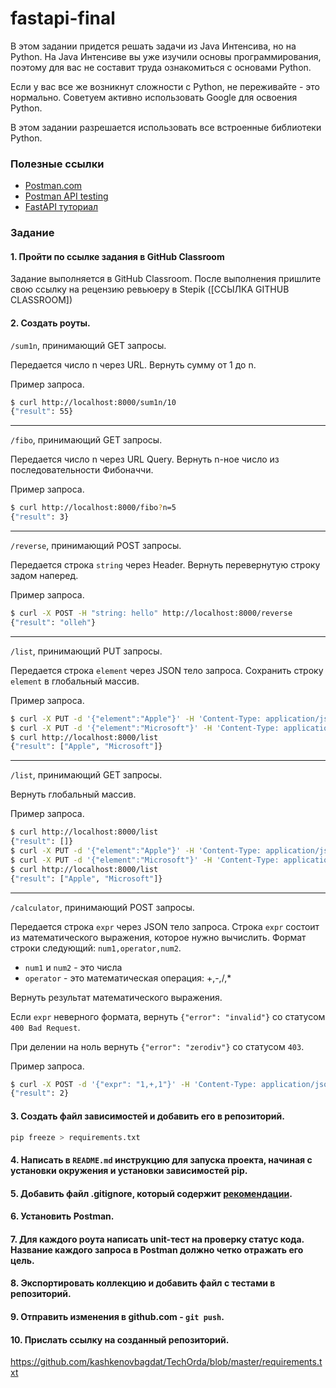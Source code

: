 # fastapi-final

В этом задании придется решать задачи из Java Интенсива, но на Python. На Java Интенсиве вы уже изучили основы программирования, поэтому для вас не составит труда ознакомиться с основами Python.

Если у вас все же возникнут сложности с Python, не переживайте - это нормально. Советуем активно использовать Google для освоения Python.

В этом задании разрешается использовать все встроенные библиотеки Python.

### Полезные ссылки

- [Postman.com](https://www.postman.com/)
- [Postman API testing](https://www.postman.com/automated-testing/)
- [FastAPI туториал](https://fastapi.tiangolo.com/tutorial/)

### Задание

#### 1. Пройти по ссылке задания в GitHub Classroom

Задание выполняется в GitHub Classroom. После выполнения пришлите свою ссылку на рецензию ревьюеру в Stepik ([ССЫЛКА GITHUB CLASSROOM])

#### 2. Создать роуты.

`/sum1n`, принимающий GET запросы.

Передается число n через URL. Вернуть сумму от 1 до n.

Пример запроса.

```bash
$ curl http://localhost:8000/sum1n/10
{"result": 55}
```

---

`/fibo`, принимающий GET запросы.

Передается число n через URL Query. Вернуть n-ное число из последовательности Фибоначчи.

Пример запроса.

```bash
$ curl http://localhost:8000/fibo?n=5
{"result": 3}
```

---

`/reverse`, принимающий POST запросы.

Передается строка `string` через Header. Вернуть перевернутую строку задом наперед.

Пример запроса.

```bash
$ curl -X POST -H "string: hello" http://localhost:8000/reverse
{"result": "olleh"}
```

---

`/list`, принимающий PUT запросы.

Передается строка `element` через JSON тело запроса. Сохранить строку `element` в глобальный массив.

Пример запроса.

```bash
$ curl -X PUT -d '{"element":"Apple"}' -H 'Content-Type: application/json' http://localhost:8000/list
$ curl -X PUT -d '{"element":"Microsoft"}' -H 'Content-Type: application/json' http://localhost:8000/list
$ curl http://localhost:8000/list
{"result": ["Apple", "Microsoft"]}
```

---

`/list`, принимающий GET запросы.

Вернуть глобальный массив.

Пример запроса.

```bash
$ curl http://localhost:8000/list
{"result": []}
$ curl -X PUT -d '{"element":"Apple"}' -H 'Content-Type: application/json' http://localhost:8000/list
$ curl -X PUT -d '{"element":"Microsoft"}' -H 'Content-Type: application/json' http://localhost:8000/list
$ curl http://localhost:8000/list
{"result": ["Apple", "Microsoft"]}
```

---

`/calculator`, принимающий POST запросы.

Передается строка `expr` через JSON тело запроса. Строка `expr` состоит из математического выражения, которое нужно вычислить. Формат строки следующий: `num1,operator,num2`.

- `num1` и `num2` - это числа
- `operator` - это математическая операция: +,-,/,\*

Вернуть результат математического выражения.

Если `expr` неверного формата, вернуть `{"error": "invalid"}` со статусом `400 Bad Request`.

При делении на ноль вернуть `{"error": "zerodiv"}` со статусом `403`.

Пример запроса.

```bash
$ curl -X POST -d '{"expr": "1,+,1"}' -H 'Content-Type: application/json' http://localhost:8000/calculator
{"result": 2}
```

#### 3. Создать файл зависимостей и добавить его в репозиторий.

```bash
pip freeze > requirements.txt
```

#### 4. Написать в `README.md` инструкцию для запуска проекта, начиная с установки окружения и установки зависимостей pip.

#### 5. Добавить файл .gitignore, который содержит [рекомендации](https://github.com/github/gitignore/blob/main/Python.gitignore).

#### 6. Установить Postman.

#### 7. Для каждого роута написать unit-тест на проверку статус кода. Название каждого запроса в Postman должно четко отражать его цель.

#### 8. Экспортировать коллекцию и добавить файл с тестами в репозиторий.

#### 9. Отправить изменения в github.com - `git push`.

#### 10. Прислать ссылку на созданный репозиторий.


https://github.com/kashkenovbagdat/TechOrda/blob/master/requirements.txt

